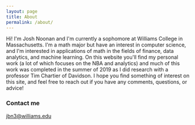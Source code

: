 ```yaml
---
layout: page
title: About
permalink: /about/
---
```


Hi! I'm Josh Noonan and I'm currently a sophomore at Williams College in Massachusetts. I'm a math major but have an interest in computer science, and  I'm interested in applications of math in the fields of finance, data analytics, and machine learning. On this website you'll find my personal work (a lot of which focuses on the NBA and analytics) and much of this work was completed in the summer of 2019 as I did research with a professor Tim Chartier of Davidson. I hope you find something of interest on this site, and feel free to reach out if you have any comments, questions, or advice!


### Contact me

[jbn3@williams.edu](mailto:jbn3@williams.edu)
